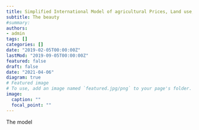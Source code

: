 ```yaml
---
title: Simplified International Model of agricultural Prices, Land use, and the Environment - Brazil
subtitle: The beauty
#summary:
authors:
- admin
tags: []
categories: []
date: "2019-02-05T00:00:00Z"
lastMod: "2019-09-05T00:00:00Z"
featured: false
draft: false
date: "2021-04-06"
diagram: true
# Featured image
# To use, add an image named `featured.jpg/png` to your page's folder.
image:
  caption: ""
  focal_point: ""
---
```

The model
